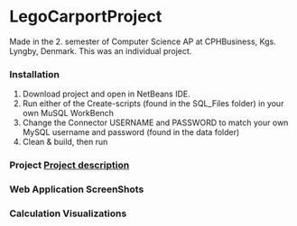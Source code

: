 

LegoCarportProject
======
Made in the 2. semester of Computer Science AP at CPHBusiness, Kgs. Lyngby, Denmark. 
This was an individual project.

### Installation
1) Download project and open in NetBeans IDE.
2) Run either of the Create-scripts (found in the SQL_Files folder) in your own MuSQL WorkBench
3) Change the Connector USERNAME and PASSWORD to match your own MySQL username and password (found in the data folder)
4) Clean & build, then run

### Project [Project description](https://datsoftlyngby.github.io/dat2sem2019Spring/Modul3/LegoHus.html)

### Web Application ScreenShots  
 
### Calculation Visualizations
